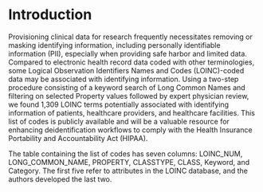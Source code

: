 # Introduction

Provisioning clinical data for research frequently necessitates removing or masking identifying information, including personally identifiable information (PII), especially when providing safe harbor and limited data. Compared to electronic health record data coded with other terminologies, some Logical Observation Identifiers Names and Codes (LOINC)-coded data may be associated with identifying information. Using a two-step procedure consisting of a keyword search of Long Common Names and filtering on selected Property values followed by expert physician review, we found 1,309 LOINC terms potentially associated with identifying information of patients, healthcare providers, and healthcare facilities. This list of codes is publicly available and will be a valuable resource for enhancing deidentification workflows to comply with the Health Insurance Portability and Accountability Act (HIPAA).

The table containing the list of codes has seven columns: LOINC_NUM, LONG_COMMON_NAME, PROPERTY, CLASSTYPE, CLASS, Keyword, and Category. The first five refer to attributes in the LOINC database, and the authors developed the last two. 
